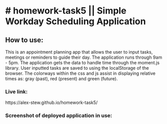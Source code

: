 <h1># homework-task5 || Simple Workday Scheduling Application </h1>

<h2>How to use: </h2>
<p>This is an appointment planning app that allows the user to input tasks, meetings or reminders to guide their day. The application runs through 9am - 5pm. The application gets the data to handle time through the moment.js library. User inputted tasks are saved to using the localStorage of the browser. The colorways within the css and js assist in displaying relative times as: gray (past), red (present) and green (future).</p>

<h3>Live link: </h3>
https://alex-stew.github.io/homework-task5/

<h3>Screenshot of deployed application in use: </h3>


